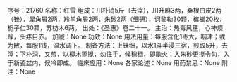 序号：21760
名称：红雪
组成：川朴消5斤（去滓），川升麻3两，桑根白皮2两（锉），犀角屑2两，羚羊角屑2两，朱砂2两（细研），诃黎勒30颗，槟榔20枚，栀子仁30颗，苏枋木6两。
出处：《圣惠》卷二十一。
主治：热毒风壅，心神烦躁，头疼目赤。
加减：None
功效：None
用法用量：每服含化1枣大，咽津；或为散，每服1钱，温水调下。
制备方法：上锉细，以水1斗半浸三宿，煎取5升，去滓；下朴消，又煎，以柳木篦搅，勿住手，候稍稠，即歇火；入朱砂更搅令匀，入于新瓷盆内，候冷即成。
临床应用：None
各家论述：None
用药禁忌：None
附注：None
